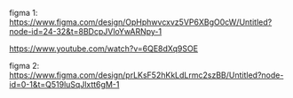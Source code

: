 figma 1: https://www.figma.com/design/OpHphwvcxvz5VP6XBgO0cW/Untitled?node-id=24-32&t=8BDcpJVloYwARNpy-1

https://www.youtube.com/watch?v=6QE8dXq9SOE

figma 2: https://www.figma.com/design/prLKsF52hKkLdLrmc2szBB/Untitled?node-id=0-1&t=Q519luSqJlxtt6gM-1



